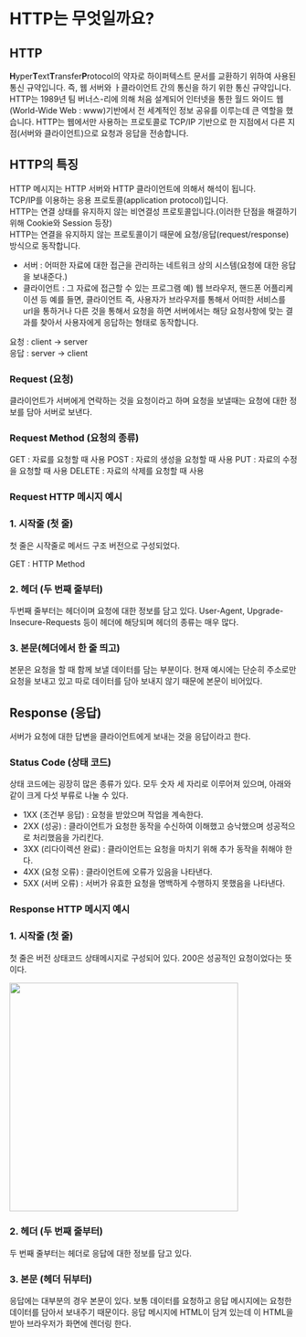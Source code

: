 # HTTP는 무엇일까요?
## HTTP
**H**yper**T**ext**T**ransfer**P**rotocol의 약자로 하이퍼텍스트 문서를 교환하기 위하여 사용된 통신 규약입니다. 즉, 웹 서버와 ㅏ클라이언트 간의 통신을 하기 위한 통신 규약입니다. HTTP는 1989년 팀 버너스-리에 의해 처음 설계되어 인터넷을 통한 월드 와이드 웹(World-Wide Web : www)기반에서 전 세계적인 정보 공유를 이루는데 큰 역할을 했습니다.
HTTP는 웹에서만 사용하는 프로토콜로 TCP/IP 기반으로 한 지점에서 다른 지점(서버와 클라이언트)으로 요청과 응답을 전송합니다.
## HTTP의 특징
HTTP 메시지는 HTTP 서버와 HTTP 클라이언트에 의해서 해석이 됩니다.  
TCP/IP를 이용하는 응용 프로토콜(application protocol)입니다.  
HTTP는 연결 상태를 유지하지 않는 비연결성 프로토콜입니다.(이러한 단점을 해결하기 위해 Cookie와 Session 등장)  
HTTP는 연결을 유지하지 않는 프로토콜이기 때문에 요청/응답(request/response) 방식으로 동작합니다.
- 서버 : 어떠한 자료에 대한 접근을 관리하는 네트워크 상의 시스템(요청에 대한 응답을 보내준다.)
- 클라이언트 : 그 자료에 접근할 수 있는 프로그램
예) 웹 브라우저, 핸드폰 어플리케이션 등
예를 들면, 클라이언트 즉, 사용자가 브라우저를 통해서 어떠한 서비스를 url을 통하거나 다른 것을 통해서 요청을 하면 서버에서는 해당 요청사항에 맞는 결과를 찾아서 사용자에게 응답하는 형태로 동작합니다.

요청 : client -> server  
응답 : server -> client
### Request (요청)
클라이언트가 서버에게 연락하는 것을 요청이라고 하며 요청을 보낼때는 요청에 대한 정보를 담아 서버로 보낸다.
### Request Method (요청의 종류)
GET : 자료를 요청할 때 사용
POST : 자료의 생성을 요청할 때 사용
PUT : 자료의 수정을 요청할 때 사용
DELETE : 자료의 삭제를 요청할 때 사용
### Request HTTP 메시지 예시


### 1. 시작줄 (첫 줄)
첫 줄은 시작줄로 메서드 구조 버전으로 구성되었다.

GET : HTTP Method

### 2. 헤더 (두 번째 줄부터)
두번째 줄부터는 헤더이며 요청에 대한 정보를 담고 있다. User-Agent, Upgrade-Insecure-Requests 등이 헤더에 해당되며 헤더의 종류는 매우 많다.

### 3. 본문(헤더에서 한 줄 띄고)
본문은 요청을 할 때 함께 보낼 데이터를 담는 부분이다. 현재 예시에는 단순히 주소로만 요청을 보내고 있고 따로 데이터를 담아 보내지 않기 때문에 본문이 비어있다.

## Response (응답)
서버가 요청에 대한 답변을 클라이언트에게 보내는 것을 응답이라고 한다.

### Status Code (상태 코드)
상태 코드에는 굉장히 많은 종류가 있다. 모두 숫자 세 자리로 이루어져 있으며, 아래와 같이 크게 다섯 부류로 나눌 수 있다.

- 1XX (조건부 응답) : 요청을 받았으며 작업을 계속한다.
- 2XX (성공) : 클라이언트가 요청한 동작을 수신하여 이해했고 승낙했으며 성공적으로 처리했음을 가리킨다.
- 3XX (리다이렉션 완료) : 클라이언트는 요청을 마치기 위해 추가 동작을 취해야 한다.
- 4XX (요청 오류) : 클라이언트에 오류가 있음을 나타낸다.
- 5XX (서버 오류) : 서버가 유효한 요청을 명백하게 수행하지 못했음을 나타낸다.

### Response HTTP 메시지 예시


### 1. 시작줄 (첫 줄)
첫 줄은 버전 상태코드 상태메시지로 구성되어 있다. 200은 성공적인 요청이었다는 뜻이다.

<img src="https://media.vlpt.us/images/exploit017/post/1a14189f-4999-49e6-9632-a169c0202e3d/image.png" weidth="600px" height="400px">

### 2. 헤더 (두 번째 줄부터)
두 번째 줄부터는 헤더로 응답에 대한 정보를 담고 있다.

### 3. 본문 (헤더 뒤부터)
응답에는 대부분의 경우 본문이 있다. 보통 데이터를 요청하고 응답 메시지에는 요청한 데이터를 담아서 보내주기 때문이다. 응답 메시지에 HTML이 담겨 있는데 이 HTML을 받아 브라우저가 화면에 렌더링 한다.